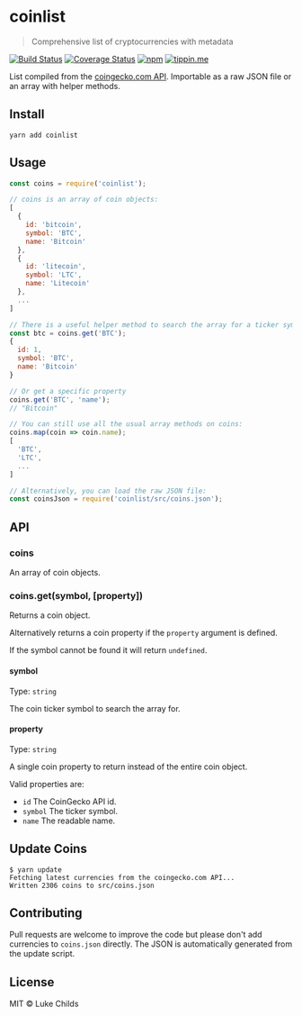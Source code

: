 # coinlist

> Comprehensive list of cryptocurrencies with metadata

[![Build Status](https://travis-ci.org/lukechilds/coinlist.svg?branch=master)](https://travis-ci.org/lukechilds/coinlist)
[![Coverage Status](https://coveralls.io/repos/github/lukechilds/coinlist/badge.svg?branch=master)](https://coveralls.io/github/lukechilds/coinlist?branch=master)
[![npm](https://img.shields.io/npm/v/coinlist.svg)](https://www.npmjs.com/package/coinlist)
[![tippin.me](https://badgen.net/badge/%E2%9A%A1%EF%B8%8Ftippin.me/@lukechilds/F0918E)](https://tippin.me/@lukechilds)

List compiled from the [coingecko.com API](https://www.coingecko.com/api/docs/v3). Importable as a raw JSON file or an array with helper methods.

## Install

```shell
yarn add coinlist
```

## Usage

```js
const coins = require('coinlist');

// coins is an array of coin objects:
[
  {
    id: 'bitcoin',
    symbol: 'BTC',
    name: 'Bitcoin'
  },
  {
    id: 'litecoin',
    symbol: 'LTC',
    name: 'Litecoin'
  },
  ...
]

// There is a useful helper method to search the array for a ticker symbol:
const btc = coins.get('BTC');
{
  id: 1,
  symbol: 'BTC',
  name: 'Bitcoin'
}

// Or get a specific property
coins.get('BTC', 'name');
// "Bitcoin"

// You can still use all the usual array methods on coins:
coins.map(coin => coin.name);
[
  'BTC',
  'LTC',
  ...
]

// Alternatively, you can load the raw JSON file:
const coinsJson = require('coinlist/src/coins.json');
```

## API

### coins

An array of coin objects.

### coins.get(symbol, [property])

Returns a coin object.

Alternatively returns a coin property if the `property` argument is defined.

If the symbol cannot be found it will return `undefined`.

#### symbol

Type: `string`

The coin ticker symbol to search the array for.

#### property

Type: `string`

A single coin property to return instead of the entire coin object.

Valid properties are:

- `id` The CoinGecko API id.
- `symbol` The ticker symbol.
- `name` The readable name.

## Update Coins

```
$ yarn update
Fetching latest currencies from the coingecko.com API...
Written 2306 coins to src/coins.json
```

## Contributing

Pull requests are welcome to improve the code but please don't add currencies to `coins.json` directly. The JSON is automatically generated from the update script.

## License

MIT © Luke Childs
